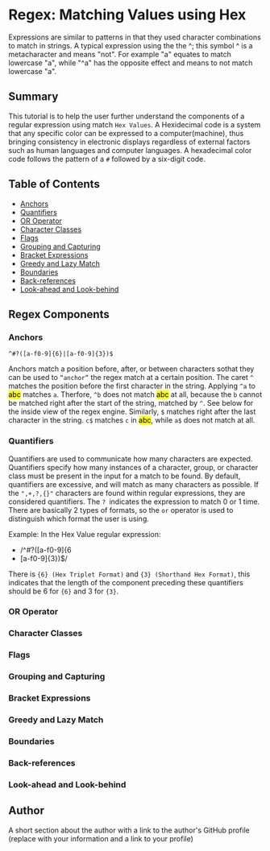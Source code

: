 # Regex: Matching Values using Hex

Expressions are similar to patterns in that they used character combinations to match in strings. A typical expression using the the ^; this symbol ^ is a metacharacter and means "not". For example "a" equates to match lowercase "a", while "^a" has the opposite effect and means to not match lowercase "a".

## Summary

This tutorial is to help the user further understand the components of a regular expression using match `Hex Values`. A Hexidecimal code is a system that any specific color can be expressed to a computer(machine), thus bringing consistency in electronic displays regardless of external factors such as human languages and computer languages. A hexadecimal color code follows the pattern of a `#` followed by a six-digit code. 

## Table of Contents

- [Anchors](#anchors)
- [Quantifiers](#quantifiers)
- [OR Operator](#or-operator)
- [Character Classes](#character-classes)
- [Flags](#flags)
- [Grouping and Capturing](#grouping-and-capturing)
- [Bracket Expressions](#bracket-expressions)
- [Greedy and Lazy Match](#greedy-and-lazy-match)
- [Boundaries](#boundaries)
- [Back-references](#back-references)
- [Look-ahead and Look-behind](#look-ahead-and-look-behind)

## Regex Components

### Anchors
`^#?([a-f0-9]{6}|[a-f0-9]{3})$`

Anchors match a position before, after, or between characters sothat they can be used to `“anchor”` the regex match at a certain position. The caret `^` matches the position before the first character in the string. Applying `^a` to <mark>abc</mark> matches `a`. Therfore, `^b` does not match <mark>abc</mark> at all, because the `b` cannot be matched right after the start of the string, matched by `^`. See below for the inside view of the regex engine. Similarly, `$` matches right after the last character in the string. `c$` matches `c` in <mark>abc</mark>, while `a$` does not match at all.

### Quantifiers
Quantifiers are used to communicate how many characters are expected. Quantifiers specify how many instances of a character, group, or character class must be present in the input for a match to be found. By default, quantifiers are excessive, and will match as many characters as possible. If the `",+,?,{}"` characters are found within regular expressions, they are considered quantifiers. The `? `indicates the expression to match 0 or 1 time. There are basically 2 types of formats, so the `or` operator is used to distinguish which format the user is using.

Example:
In the Hex Value regular expression:
- /^#?([a-f0-9]{6
- [a-f0-9]{3})$/

There is `{6} (Hex Triplet Format)` and `{3} (Shorthand Hex Format)`, this indicates that the length of the component preceding these quantifiers should be 6 for `{6}` and 3 for `{3}`.

### OR Operator

### Character Classes

### Flags

### Grouping and Capturing

### Bracket Expressions

### Greedy and Lazy Match

### Boundaries

### Back-references

### Look-ahead and Look-behind

## Author

A short section about the author with a link to the author's GitHub profile (replace with your information and a link to your profile)